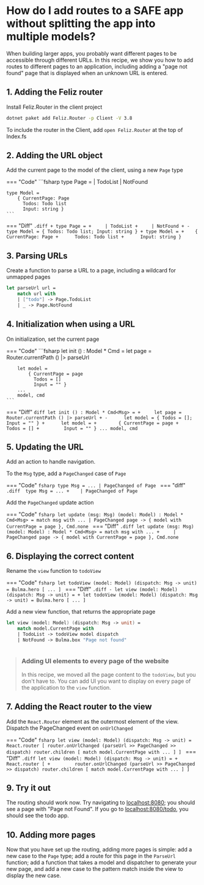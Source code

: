 ﻿# How do I add routes to a SAFE app without splitting the app into multiple models?

When building larger apps, you probably want different pages to be accessible through different URLs. In this recipe, we show you how to add routes to different pages to an application, including adding a "page not found" page that is displayed when an unknown URL is entered.

## 1. Adding the Feliz router

Install Feliz.Router in the client project

```bash
dotnet paket add Feliz.Router -p Client -V 3.8
```

To include the router in the Client, add `open Feliz.Router` at the top of Index.fs

## 2. Adding the URL object

Add the current page to the model of the client, using a new `Page` type

=== "Code"
    ```fsharp
    type Page =
        | TodoList
        | NotFound
    
    type Model =
        { CurrentPage: Page
          Todos: Todo list
          Input: string }
    ```
=== "Diff"
    ```.diff
    + type Page =
    +     | TodoList
    +     | NotFound
    +
    - type Model = { Todos: Todo list; Input: string }
    + type Model =
    +    { CurrentPage: Page
    +      Todos: Todo list
    +      Input: string }
    ```

## 3.  Parsing URLs

Create a function to parse a URL to a page, including a wildcard for unmapped pages

```fsharp
let parseUrl url = 
    match url with
    | ["todo"] -> Page.TodoList
    | _ -> Page.NotFound
```

## 4. Initialization when using a URL

On initialization, set the current page

=== "Code"
    ```fsharp 
    let init () : Model * Cmd<Msg> =
        let page = Router.currentPath () |> parseUrl
    
        let model =
            { CurrentPage = page
              Todos = []
              Input = "" }
        ...
        model, cmd
    ```
=== "Diff"
    ```diff
      let init () : Model * Cmd<Msg> =
    +     let page = Router.currentPath () |> parseUrl
    +
    -      let model = { Todos = []; Input = "" }
    +      let model =
    +        { CurrentPage = page
    +         Todos = []
    +         Input = "" }
          ...
          model, cmd
    ```
## 5. Updating the URL

Add an action to handle navigation.

To the `Msg` type, add a `PageChanged` case of `Page`

=== "Code"
    ```fsharp
    type Msg =
        ...
        | PageChanged of Page
    ```
=== "diff"
    ```.diff 
     type Msg =
         ...
    +    | PageChanged of Page
    ```

Add the `PageChanged` update action

=== "Code"
    ```fsharp
    let update (msg: Msg) (model: Model) : Model * Cmd<Msg> =
        match msg with
        ...
        | PageChanged page -> { model with CurrentPage = page }, Cmd.none
    ```
=== "Diff"
    ```.diff
      let update (msg: Msg) (model: Model) : Model * Cmd<Msg> =
          match msg with
          ...
    +     | PageChanged page -> { model with CurrentPage = page }, Cmd.none
    ```

## 6. Displaying the correct content

Rename the `view` function to `todoView`

=== "Code"
    ```fsharp
    let todoView (model: Model) (dispatch: Msg -> unit) =
        Bulma.hero [
        ...
        ]
    ```
=== "Diff"
    ```.diff
    - let view (model: Model) (dispatch: Msg -> unit) =
    + let todoView (model: Model) (dispatch: Msg -> unit) =
          Bulma.hero [
          ...
          ]
    ```

Add a new view function, that returns the appropriate page

```fsharp
let view (model: Model) (dispatch: Msg -> unit) =
    match model.CurrentPage with
    | TodoList -> todoView model dispatch
    | NotFound -> Bulma.box "Page not found"
    
```

> ### Adding UI elements to every page of the website
> In this recipe, we moved all the page content to the `todoView`, but you don't have to. You can add UI you want to display on every page of the application to the `view` function.

## 7. Adding the React router to the view

Add the `React.Router` element as the outermost element of the view. Dispatch the PageChanged event on `onUrlChanged`

=== "Code"
    ```fsharp
    let view (model: Model) (dispatch: Msg -> unit) =
        React.router [
            router.onUrlChanged (parseUrl >> PageChanged >> dispatch)
            router.children [
                match model.CurrentPage with
                ...
            ]
        ]
    ```
=== "Diff"
    ```.diff
      let view (model: Model) (dispatch: Msg -> unit) =
    +     React.router [
    +         router.onUrlChanged (parseUrl >> PageChanged >> dispatch)
              router.children [
                  match model.CurrentPage with
                  ...
              ]
          ]
    ```

## 9.  Try it out 

The routing should work now. Try navigating to [localhost:8080](http://localhost:8080/); you should see a page with "Page not Found". If you go to [localhost:8080/todo](http://localhost:8080/todo), you should see the todo app.

## 10. Adding more pages

Now that you have set up the routing, adding more pages is simple: add a new case to the `Page` type; add a route for this page in the `ParseUrl` function; add a function that takes a model and dispatcher to generate your new page, and add a new case to the pattern match inside the view to display the new case.

